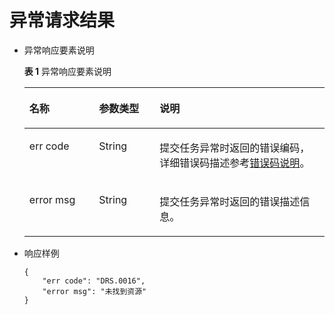# 异常请求结果<a name="drs_05_0002"></a>

-   异常响应要素说明

    **表 1**  异常响应要素说明

    <a name="table24324511"></a>
    <table><thead align="left"><tr id="row8210712"><th class="cellrowborder" valign="top" width="23.23%" id="mcps1.2.4.1.1"><p id="p61087939"><a name="p61087939"></a><a name="p61087939"></a><strong id="b108251743193414"><a name="b108251743193414"></a><a name="b108251743193414"></a>名称</strong></p>
    </th>
    <th class="cellrowborder" valign="top" width="20.200000000000003%" id="mcps1.2.4.1.2"><p id="p49176002"><a name="p49176002"></a><a name="p49176002"></a><strong id="b18252432343"><a name="b18252432343"></a><a name="b18252432343"></a>参数类型</strong></p>
    </th>
    <th class="cellrowborder" valign="top" width="56.57%" id="mcps1.2.4.1.3"><p id="p23833214"><a name="p23833214"></a><a name="p23833214"></a><strong id="b58251543143416"><a name="b58251543143416"></a><a name="b58251543143416"></a>说明</strong></p>
    </th>
    </tr>
    </thead>
    <tbody><tr id="row51442142"><td class="cellrowborder" valign="top" width="23.23%" headers="mcps1.2.4.1.1 "><p id="p6063946"><a name="p6063946"></a><a name="p6063946"></a>err code</p>
    </td>
    <td class="cellrowborder" valign="top" width="20.200000000000003%" headers="mcps1.2.4.1.2 "><p id="p21417643"><a name="p21417643"></a><a name="p21417643"></a>String</p>
    </td>
    <td class="cellrowborder" valign="top" width="56.57%" headers="mcps1.2.4.1.3 "><p id="p57107561"><a name="p57107561"></a><a name="p57107561"></a>提交任务异常时返回的错误编码，详细错误码描述参考<a href="错误码说明.md">错误码说明</a>。</p>
    </td>
    </tr>
    <tr id="row62309739"><td class="cellrowborder" valign="top" width="23.23%" headers="mcps1.2.4.1.1 "><p id="p13924122"><a name="p13924122"></a><a name="p13924122"></a>error msg</p>
    </td>
    <td class="cellrowborder" valign="top" width="20.200000000000003%" headers="mcps1.2.4.1.2 "><p id="p54112093"><a name="p54112093"></a><a name="p54112093"></a>String</p>
    </td>
    <td class="cellrowborder" valign="top" width="56.57%" headers="mcps1.2.4.1.3 "><p id="p21003421"><a name="p21003421"></a><a name="p21003421"></a>提交任务异常时返回的错误描述信息。</p>
    </td>
    </tr>
    </tbody>
    </table>


-   响应样例

    ```
    {  
        "err code": "DRS.0016",  
        "error msg": "未找到资源"  
    }
    ```



